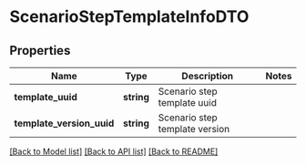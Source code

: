 # ScenarioStepTemplateInfoDTO

## Properties
Name | Type | Description | Notes
------------ | ------------- | ------------- | -------------
**template_uuid** | **string** | Scenario step template uuid | 
**template_version_uuid** | **string** | Scenario step template version | 

[[Back to Model list]](../../README.md#documentation-for-models) [[Back to API list]](../../README.md#documentation-for-api-endpoints) [[Back to README]](../../README.md)

